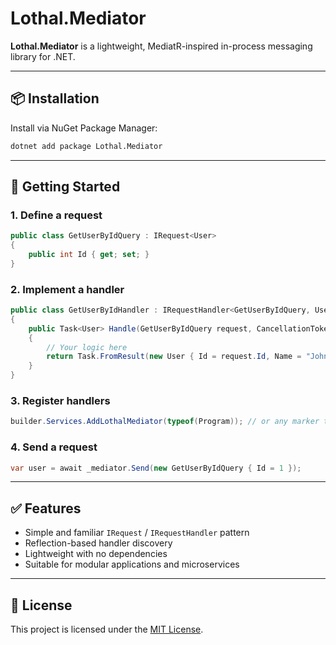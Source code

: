 
# Lothal.Mediator

**Lothal.Mediator** is a lightweight, MediatR-inspired in-process messaging library for .NET.  

---

## 📦 Installation

Install via NuGet Package Manager:

```bash
dotnet add package Lothal.Mediator
```

---

## 🚀 Getting Started

### 1. Define a request

```csharp
public class GetUserByIdQuery : IRequest<User>
{
    public int Id { get; set; }
}
```

### 2. Implement a handler

```csharp
public class GetUserByIdHandler : IRequestHandler<GetUserByIdQuery, User>
{
    public Task<User> Handle(GetUserByIdQuery request, CancellationToken cancellationToken)
    {
        // Your logic here
        return Task.FromResult(new User { Id = request.Id, Name = "John Doe" });
    }
}
```

### 3. Register handlers

```csharp
builder.Services.AddLothalMediator(typeof(Program)); // or any marker type from your handler assembly
```

### 4. Send a request

```csharp
var user = await _mediator.Send(new GetUserByIdQuery { Id = 1 });
```

---

## ✅ Features

- Simple and familiar `IRequest` / `IRequestHandler` pattern
- Reflection-based handler discovery
- Lightweight with no dependencies
- Suitable for modular applications and microservices

---

## 📄 License

This project is licensed under the [MIT License](https://opensource.org/licenses/MIT).
